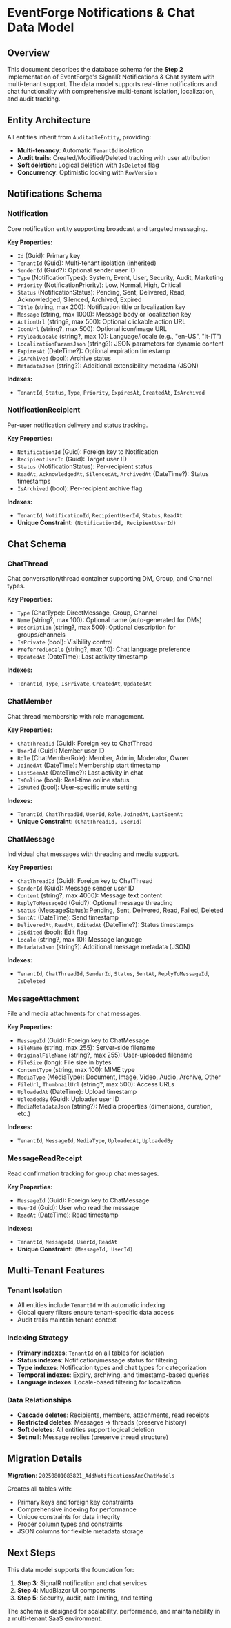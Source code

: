 # EventForge Notifications & Chat Data Model

## Overview

This document describes the database schema for the **Step 2** implementation of EventForge's SignalR Notifications & Chat system with multi-tenant support. The data model supports real-time notifications and chat functionality with comprehensive multi-tenant isolation, localization, and audit tracking.

## Entity Architecture

All entities inherit from `AuditableEntity`, providing:
- **Multi-tenancy**: Automatic `TenantId` isolation
- **Audit trails**: Created/Modified/Deleted tracking with user attribution
- **Soft deletion**: Logical deletion with `IsDeleted` flag
- **Concurrency**: Optimistic locking with `RowVersion`

## Notifications Schema

### Notification
Core notification entity supporting broadcast and targeted messaging.

**Key Properties:**
- `Id` (Guid): Primary key
- `TenantId` (Guid): Multi-tenant isolation (inherited)
- `SenderId` (Guid?): Optional sender user ID
- `Type` (NotificationTypes): System, Event, User, Security, Audit, Marketing
- `Priority` (NotificationPriority): Low, Normal, High, Critical
- `Status` (NotificationStatus): Pending, Sent, Delivered, Read, Acknowledged, Silenced, Archived, Expired
- `Title` (string, max 200): Notification title or localization key
- `Message` (string, max 1000): Message body or localization key
- `ActionUrl` (string?, max 500): Optional clickable action URL
- `IconUrl` (string?, max 500): Optional icon/image URL
- `PayloadLocale` (string?, max 10): Language/locale (e.g., "en-US", "it-IT")
- `LocalizationParamsJson` (string?): JSON parameters for dynamic content
- `ExpiresAt` (DateTime?): Optional expiration timestamp
- `IsArchived` (bool): Archive status
- `MetadataJson` (string?): Additional extensibility metadata (JSON)

**Indexes:**
- `TenantId`, `Status`, `Type`, `Priority`, `ExpiresAt`, `CreatedAt`, `IsArchived`

### NotificationRecipient
Per-user notification delivery and status tracking.

**Key Properties:**
- `NotificationId` (Guid): Foreign key to Notification
- `RecipientUserId` (Guid): Target user ID
- `Status` (NotificationStatus): Per-recipient status
- `ReadAt`, `AcknowledgedAt`, `SilencedAt`, `ArchivedAt` (DateTime?): Status timestamps
- `IsArchived` (bool): Per-recipient archive flag

**Indexes:**
- `TenantId`, `NotificationId`, `RecipientUserId`, `Status`, `ReadAt`
- **Unique Constraint**: `(NotificationId, RecipientUserId)`

## Chat Schema

### ChatThread
Chat conversation/thread container supporting DM, Group, and Channel types.

**Key Properties:**
- `Type` (ChatType): DirectMessage, Group, Channel
- `Name` (string?, max 100): Optional name (auto-generated for DMs)
- `Description` (string?, max 500): Optional description for groups/channels
- `IsPrivate` (bool): Visibility control
- `PreferredLocale` (string?, max 10): Chat language preference
- `UpdatedAt` (DateTime): Last activity timestamp

**Indexes:**
- `TenantId`, `Type`, `IsPrivate`, `CreatedAt`, `UpdatedAt`

### ChatMember
Chat thread membership with role management.

**Key Properties:**
- `ChatThreadId` (Guid): Foreign key to ChatThread
- `UserId` (Guid): Member user ID
- `Role` (ChatMemberRole): Member, Admin, Moderator, Owner
- `JoinedAt` (DateTime): Membership start timestamp
- `LastSeenAt` (DateTime?): Last activity in chat
- `IsOnline` (bool): Real-time online status
- `IsMuted` (bool): User-specific mute setting

**Indexes:**
- `TenantId`, `ChatThreadId`, `UserId`, `Role`, `JoinedAt`, `LastSeenAt`
- **Unique Constraint**: `(ChatThreadId, UserId)`

### ChatMessage
Individual chat messages with threading and media support.

**Key Properties:**
- `ChatThreadId` (Guid): Foreign key to ChatThread
- `SenderId` (Guid): Message sender user ID
- `Content` (string?, max 4000): Message text content
- `ReplyToMessageId` (Guid?): Optional message threading
- `Status` (MessageStatus): Pending, Sent, Delivered, Read, Failed, Deleted
- `SentAt` (DateTime): Send timestamp
- `DeliveredAt`, `ReadAt`, `EditedAt` (DateTime?): Status timestamps
- `IsEdited` (bool): Edit flag
- `Locale` (string?, max 10): Message language
- `MetadataJson` (string?): Additional message metadata (JSON)

**Indexes:**
- `TenantId`, `ChatThreadId`, `SenderId`, `Status`, `SentAt`, `ReplyToMessageId`, `IsDeleted`

### MessageAttachment
File and media attachments for chat messages.

**Key Properties:**
- `MessageId` (Guid): Foreign key to ChatMessage
- `FileName` (string, max 255): Server-side filename
- `OriginalFileName` (string?, max 255): User-uploaded filename
- `FileSize` (long): File size in bytes
- `ContentType` (string, max 100): MIME type
- `MediaType` (MediaType): Document, Image, Video, Audio, Archive, Other
- `FileUrl`, `ThumbnailUrl` (string?, max 500): Access URLs
- `UploadedAt` (DateTime): Upload timestamp
- `UploadedBy` (Guid): Uploader user ID
- `MediaMetadataJson` (string?): Media properties (dimensions, duration, etc.)

**Indexes:**
- `TenantId`, `MessageId`, `MediaType`, `UploadedAt`, `UploadedBy`

### MessageReadReceipt
Read confirmation tracking for group chat messages.

**Key Properties:**
- `MessageId` (Guid): Foreign key to ChatMessage
- `UserId` (Guid): User who read the message
- `ReadAt` (DateTime): Read timestamp

**Indexes:**
- `TenantId`, `MessageId`, `UserId`, `ReadAt`
- **Unique Constraint**: `(MessageId, UserId)`

## Multi-Tenant Features

### Tenant Isolation
- All entities include `TenantId` with automatic indexing
- Global query filters ensure tenant-specific data access
- Audit trails maintain tenant context

### Indexing Strategy
- **Primary indexes**: `TenantId` on all tables for isolation
- **Status indexes**: Notification/message status for filtering
- **Type indexes**: Notification types and chat types for categorization
- **Temporal indexes**: Expiry, archiving, and timestamp-based queries
- **Language indexes**: Locale-based filtering for localization

### Data Relationships
- **Cascade deletes**: Recipients, members, attachments, read receipts
- **Restricted deletes**: Messages → threads (preserve history)
- **Soft deletes**: All entities support logical deletion
- **Set null**: Message replies (preserve thread structure)

## Migration Details

**Migration**: `20250801083821_AddNotificationsAndChatModels`

Creates all tables with:
- Primary keys and foreign key constraints
- Comprehensive indexing for performance
- Unique constraints for data integrity
- Proper column types and constraints
- JSON columns for flexible metadata storage

## Next Steps

This data model supports the foundation for:
1. **Step 3**: SignalR notification and chat services
2. **Step 4**: MudBlazor UI components
3. **Step 5**: Security, audit, rate limiting, and testing

The schema is designed for scalability, performance, and maintainability in a multi-tenant SaaS environment.
